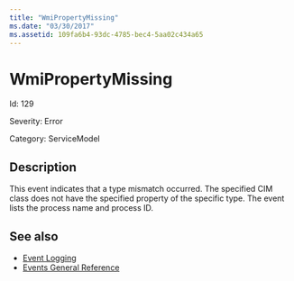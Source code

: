 ```yaml
---
title: "WmiPropertyMissing"
ms.date: "03/30/2017"
ms.assetid: 109fa6b4-93dc-4785-bec4-5aa02c434a65
---
```

# WmiPropertyMissing
Id: 129  
  
 Severity: Error  
  
 Category: ServiceModel  
  
## Description  
 This event indicates that a type mismatch occurred. The specified CIM class does not have the specified property of the specific type. The event lists the process name and process ID.  
  
## See also
- [Event Logging](../../../../../docs/framework/wcf/diagnostics/event-logging/index.md)
- [Events General Reference](../../../../../docs/framework/wcf/diagnostics/event-logging/events-general-reference.md)
